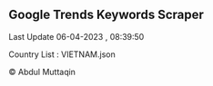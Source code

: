 

## Google Trends Keywords Scraper 
 
Last Update 06-04-2023 , 08:39:50

Country List :
VIETNAM.json



© Abdul Muttaqin 
